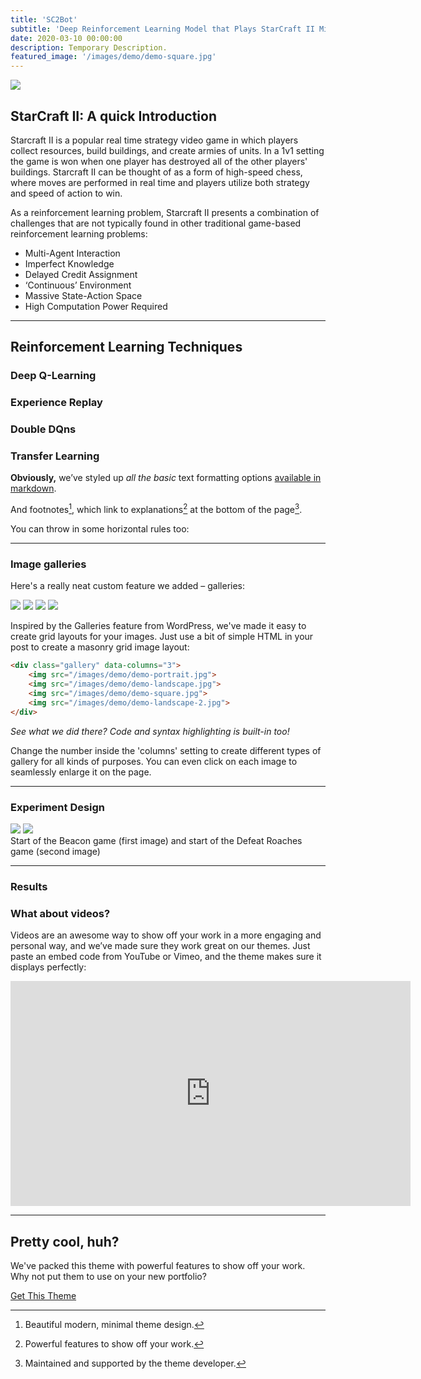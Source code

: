 ```yaml
---
title: 'SC2Bot'
subtitle: 'Deep Reinforcement Learning Model that Plays StarCraft II Minigames'
date: 2020-03-10 00:00:00
description: Temporary Description.
featured_image: '/images/demo/demo-square.jpg'
---
```


![](/images/demo/demo-landscape.jpg)

## StarCraft II: A quick Introduction	

Starcraft II is a popular real time strategy video game in which players collect resources, build buildings, and create armies of units. In a 1v1 setting the game is won when one player has destroyed all of the other players' buildings. Starcraft II can be thought of as a form of high-speed chess, where moves are performed in real time and players utilize both strategy and speed of action to win. 

As a reinforcement learning problem, Starcraft II presents a combination of challenges that are not typically found in other traditional game-based reinforcement learning problems:

* Multi-Agent Interaction
* Imperfect Knowledge
* Delayed Credit Assignment
* ‘Continuous’ Environment
* Massive State-Action Space
* High Computation Power Required

---

## Reinforcement Learning Techniques

### Deep Q-Learning

### Experience Replay

### Double DQns

### Transfer Learning

**Obviously,** we’ve styled up *all the basic* text formatting options [available in markdown](https://github.com/adam-p/markdown-here/wiki/Markdown-Cheatsheet).


And footnotes[^1], which link to explanations[^2] at the bottom of the page[^3].

[^1]: Beautiful modern, minimal theme design.
[^2]: Powerful features to show off your work.
[^3]: Maintained and supported by the theme developer.

You can throw in some horizontal rules too:

---

### Image galleries

Here's a really neat custom feature we added – galleries:

<div class="gallery" data-columns="3">
	<img src="/images/demo/demo-portrait.jpg">
	<img src="/images/demo/demo-landscape.jpg">
	<img src="/images/demo/demo-square.jpg">
	<img src="/images/demo/demo-landscape-2.jpg">
</div>

Inspired by the Galleries feature from WordPress, we've made it easy to create grid layouts for your images. Just use a bit of simple HTML in your post to create a masonry grid image layout:

```html
<div class="gallery" data-columns="3">
    <img src="/images/demo/demo-portrait.jpg">
    <img src="/images/demo/demo-landscape.jpg">
    <img src="/images/demo/demo-square.jpg">
    <img src="/images/demo/demo-landscape-2.jpg">
</div>
```

*See what we did there? Code and syntax highlighting is built-in too!*

Change the number inside the 'columns' setting to create different types of gallery for all kinds of purposes. You can even click on each image to seamlessly enlarge it on the page.

---

### Experiment Design

<div class="gallery" data-columns="1">
	<img src="/images/sc2bot/beacon_start.png">
	<img src="/images/sc2bot/roach_start.png">
	<figcaption> 
	Start of the Beacon game (first image) and start of the Defeat Roaches game (second image) 
	</figcaption>
</div>

---

### Results

### What about videos?

Videos are an awesome way to show off your work in a more engaging and personal way, and we’ve made sure they work great on our themes. Just paste an embed code from YouTube or Vimeo, and the theme makes sure it displays perfectly:

<iframe src="https://player.vimeo.com/video/19536258?color=ffffff&title=0&byline=0&portrait=0" width="640" height="360" frameborder="0" webkitallowfullscreen mozallowfullscreen allowfullscreen></iframe>

---

## Pretty cool, huh?

We've packed this theme with powerful features to show off your work. Why not put them to use on your new portfolio?

<a href="https://jekyllthemes.io/theme/index-portfolio-jekyll-theme" class="button button--large">Get This Theme</a>